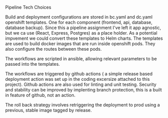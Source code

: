 Pipeline Tech Choices

Build and deployment configurations are stored in bc.yaml and dc.yaml openshift templates.  One for each component (frontend, api, database, database backup). Since this a pipeline assignment I've left it app agnostic, but we ca use (React, Express, Postgres) as a place holder. As a potential impvement we could convert these templates to Helm charts. The templates are used to build docker images that are run inside openshift pods.  They also configure the routes between these pods.

The workflows are scripted in ansible, allowing relevant parameters to be passed into the templates.

The workflows are triggered by github actions ( a simple release based deployment action was set up in the coding excersize attached to this project).  Github actions are also used for linting and unit testing.  Security and stability can be improved by implenting branch protection, this is a built in feature of github, not an action.

The roll back strategy involves retriggering the deployment to prod using a previous, stable image tagged by release.